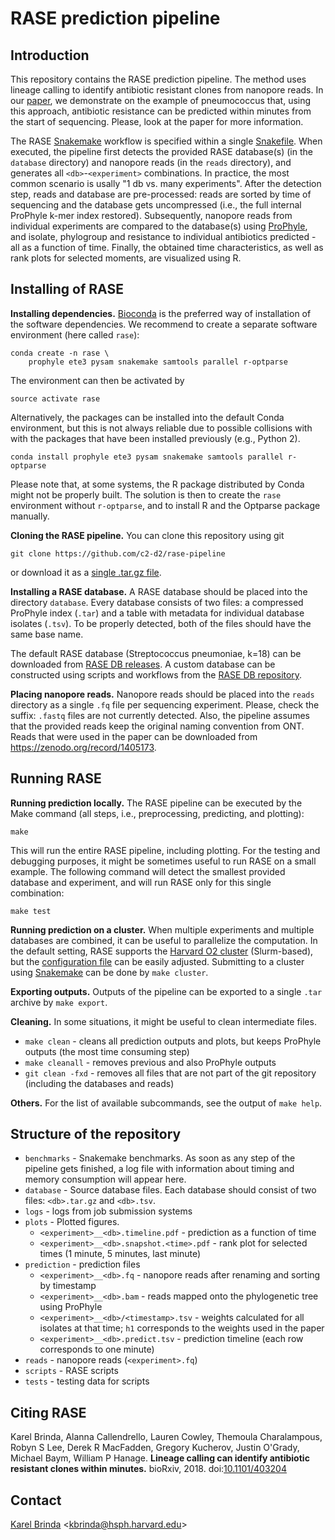 # RASE prediction pipeline


## Introduction

This repository contains the RASE prediction pipeline. The method uses lineage
calling to identify antibiotic resistant clones from nanopore reads. In our
[paper](https://www.biorxiv.org/content/early/2018/08/29/403204), we
demonstrate on the example of pneumococcus that, using this approach,
antibiotic resistance can be predicted within minutes from the start of
sequencing. Please, look at the paper for more information.

The RASE [Snakemake](https://snakemake.readthedocs.io/) workflow is specified
within a single [Snakefile](Snakefile). When executed, the pipeline first
detects the provided RASE database(s) (in the `database` directory) and
nanopore reads (in the `reads` directory), and generates all
`<db>`-`<experiment>` combinations. In practice, the most common scenario is
usally "1 db vs. many experiments". After the detection step, reads and
database are pre-processed: reads are sorted by time of sequencing and the
database gets uncompressed (i.e., the full internal ProPhyle k-mer index
restored).  Subsequently, nanopore reads from individual experiments are
compared to the database(s) using [ProPhyle](http://prophyle.github.io), and
isolate, phylogroup and resistance to individual antibiotics predicted - all
as a function of time.  Finally, the obtained time characteristics, as well as
rank plots for selected moments, are visualized using R.


## Installing of RASE

**Installing dependencies.** [Bioconda](https://bioconda.github.io/) is the
preferred way of installation of the software dependencies. We recommend to
create a separate software environment (here called `rase`):

```
conda create -n rase \
	prophyle ete3 pysam snakemake samtools parallel r-optparse
```

The environment can then be activated by

```
source activate rase
```

Alternatively, the packages can be installed into the default Conda
environment, but this is not always reliable due to possible collisions with
with the packages that have been installed previously (e.g., Python 2).

```
conda install prophyle ete3 pysam snakemake samtools parallel r-optparse
```

Please note that, at some systems, the R package distributed by Conda might not
be properly built. The solution is then to create the `rase` environment
without `r-optparse`, and to install R and the Optparse package manually.


**Cloning the RASE pipeline.**
You can clone this repository using git

```
git clone https://github.com/c2-d2/rase-pipeline
```

or download it as a [single .tar.gz
file](https://github.com/c2-d2/rase-pipeline/archive/master.tar.gz).

**Installing a RASE database.** A RASE database should be placed into the
directory `database`.  Every database consists of two files: a compressed
ProPhyle index (`.tar`) and a table with metadata for individual database
isolates (`.tsv`). To be properly detected, both of the files should have the
same base name.

The default RASE database (Streptococcus pneumoniae, k=18) can be downloaded
from [RASE DB releases](https://github.com/c2-d2/rase-db/releases). A custom
database can be constructed using scripts and workflows from the [RASE DB
repository](https://github.com/c2-d2/rase-db).

**Placing nanopore reads.** Nanopore reads should be placed into the `reads`
directory as a single `.fq` file per sequencing experiment. Please, check the
suffix: `.fastq` files are not currently detected. Also, the pipeline assumes
that the provided reads keep the original naming convention from ONT. Reads
that were used in the paper can be downloaded from
https://zenodo.org/record/1405173.


## Running RASE

**Running prediction locally.** The RASE pipeline can be executed by the Make
command (all steps, i.e., preprocessing, predicting, and plotting):

```
make
```

This will run the entire RASE pipeline, including plotting. For the testing and
debugging purposes, it might be sometimes useful to run RASE on a small
example. The following command will detect the smallest provided database and
experiment, and will run RASE only for this single combination:

```
make test
```

**Running prediction on a cluster.** When multiple experiments and multiple
databases are combined, it can be useful to parallelize the computation. In the
default setting, RASE supports the [Harvard O2
cluster](https://rc.hms.harvard.edu/#cluster) (Slurm-based), but the
[configuration file](cluster.json) can be easily adjusted. Submitting to a
cluster using
[Snakemake](https://snakemake.readthedocs.io/en/stable/executable.html#cluster-execution)
can be done by `make cluster`.

**Exporting outputs.** Outputs of the pipeline can be exported to a single
`.tar` archive by `make export`.

**Cleaning.** In some situations, it might be useful to clean intermediate
files.

* `make clean` - cleans all prediction outputs and plots, but keeps ProPhyle
  outputs (the most time consuming step)
* `make cleanall` - removes previous and also ProPhyle outputs
* `git clean -fxd` - removes all files that are not part of the git repository
  (including the databases and reads)


**Others.** For the list of available subcommands, see the output of `make
help`.


## Structure of the repository

* `benchmarks` - Snakemake benchmarks. As soon as any step of the pipeline gets
  finished, a log file with information about timing and memory consumption
  will appear here.
* `database` - Source database files. Each database should consist of two
  files: `<db>.tar.gz` and `<db>.tsv`.
* `logs` - logs from job submission systems
* `plots` - Plotted figures.
   - `<experiment>__<db>.timeline.pdf` - prediction as a function of time
   - `<experiment>__<db>.snapshot.<time>.pdf` - rank plot for selected times (1
	 minute, 5 minutes, last minute)
* `prediction` - prediction files
   - `<experiment>__<db>.fq` - nanopore reads after renaming and sorting by
	 timestamp
   - `<experiment>__<db>.bam` - reads mapped onto the phylogenetic tree using
	 ProPhyle
   - `<experiment>__<db>/<timestamp>.tsv` - weights calculated for all isolates
	 at that time; `h1` corresponds to the weights used in the paper
   - `<experiment>__<db>.predict.tsv` - prediction timeline (each row
	 corresponds to one minute)
* `reads` - nanopore reads (`<experiment>.fq`)
* `scripts` - RASE scripts
* `tests` - testing data for scripts


## Citing RASE

Karel Brinda, Alanna Callendrello, Lauren Cowley, Themoula Charalampous, Robyn
S Lee, Derek R MacFadden, Gregory Kucherov, Justin O'Grady, Michael Baym,
William P Hanage. **Lineage calling can identify antibiotic resistant clones
within minutes.**
bioRxiv, 2018.
doi:[10.1101/403204](https://doi.org/10.1101/403204)


## Contact

[Karel Brinda](https://scholar.harvard.edu/brinda) \<kbrinda@hsph.harvard.edu\>

